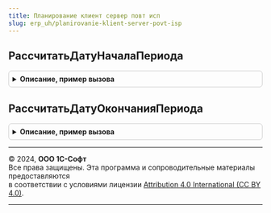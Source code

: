 ```yaml
---
title: Планирование клиент сервер повт исп
slug: erp_uh/planirovanie-klient-server-povt-isp
---
```



## РассчитатьДатуНачалаПериода
<details style="margin: 1em 0; padding: 0.5em; border: 1px solid #ccc; border-radius: 6px;">

<summary style="font-weight: bold; cursor: pointer;">Описание, пример вызова</summary>

```bsl

// Рассчитывает дату начала периода по указанной дате и периодичности
//
// Параметры:
//  Дата			 - Дата							 - дата, к которой будет рассчитана дата начала периода
//  Периодичность	 - ПеречислениеСсылка.Периодичность	 - значение перечисления "Периодичность".
//
// Возвращаемое значение:
//  Дата - Дата начала периода
//
Функция РассчитатьДатуНачалаПериода(Знач Дата, Знач Периодичность) Экспорт
```

Пример вызова
```bsl
Результат = ПланированиеКлиентСерверПовтИсп.РассчитатьДатуНачалаПериода(Дата, Периодичность) 
```
</details>

## РассчитатьДатуОкончанияПериода
<details style="margin: 1em 0; padding: 0.5em; border: 1px solid #ccc; border-radius: 6px;">

<summary style="font-weight: bold; cursor: pointer;">Описание, пример вызова</summary>

```bsl

// Рассчитывает дату окончания периода по указанной дате и периодичности
//
// Параметры:
//  Дата			 - Дата							 - дата, к которой будет рассчитана дата окончания периода
//  Периодичность	 - ПеречислениеСсылка.Периодичность	 - значение перечисления "Периодичность".
//
// Возвращаемое значение:
//  Дата - Дата окончания периода.
//
Функция РассчитатьДатуОкончанияПериода(Знач Дата, Знач Периодичность) Экспорт
```

Пример вызова
```bsl
Результат = ПланированиеКлиентСерверПовтИсп.РассчитатьДатуОкончанияПериода(Дата, Периодичность) 
```
</details>

---

© 2024, **ООО 1С-Софт**  
Все права защищены. Эта программа и сопроводительные материалы предоставляются  
в соответствии с условиями лицензии [Attribution 4.0 International (CC BY 4.0)](https://creativecommons.org/licenses/by/4.0/legalcode).

---
